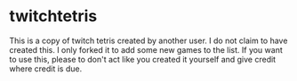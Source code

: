 # twitchtetris

This is a copy of twitch tetris created by another user. I do not claim to have created this. I only forked it to add some new games to the list. If you want to use this, please to don't act like you created it yourself and give credit where credit is due.

